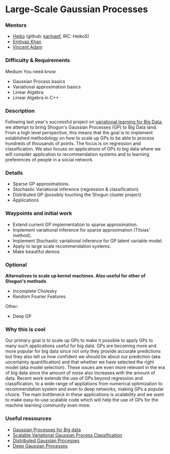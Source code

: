 # Large-Scale Gaussian Processes

### Mentors
 * [Heiko](Heiko%20Strathmann) (github: [karlnapf](https://github.com/karlnapf), IRC: HeikoS)
 * [Emtiyaz Khan](http://www.cs.ubc.ca/~emtiyaz/)
 * [Vincent Adam](https://sites.google.com/site/myvincentadam/)

### Difficulty & Requirements
Medium
You need know
 * Gaussian Process basics
 * Variational approximation basics
 * Linear Algebra
 * Linear Algebra in C++

### Description
Following last year's successful project on [variational learning for Big Data](http://www.shogun-toolbox.org/page/Events/gsoc2014_ideas#variational_learning), we attempt to bring Shogun's Gaussian Processes (GP) to Big Data land. From a high level perspective, this means that the goal is to implement established methodology on how to scale up GPs to be able to process hundreds of thousands of points. The focus is on regression and classification. We also focuss on applications of GPs to big data where we will consider application to recommendation systems and to learning preferences of people in a social network.

### Details
 * Sparse GP approximations.
 * Stochastic Variational inference (regression & classification)
 * Distributed GP (possibly touching the Shogun cluster project)
 * Applications

### Waypoints and initial work
 * Extend current GP implementation to sparse approximation.
 * Implement variational inference for sparse approximation (Titsias' method).
 * Implement Stochastic variational inference for GP latent variable model.
 * Apply to large scale recommendation systems.
 * Make beautiful demos.

### Optional

**Alternatives to scale up kernel machines. Also useful for other of Shogun's methods**
 * Incomplete Cholesky
 * Random Fourier Features

Other:
 * Deep GP

### Why this is cool
Our primary goal is to scale up GPs to make it possible to apply GPs to many such applications useful for big data. GPs are becoming more and more popular for big data since not only they provide accurate predictions but they also tell us how confident we should be about our prediction (aka uncertainty quantification) and that whether we have selected the right model (aka model selection). These issues are even more relevant in the era of big data since the amount of noise also increases with the amount of data. Recent work extends the use of GPs beyond regression and classification, to a wide range of appliations from numerical optimization to recommendation system and even to deep networks, making GPs a popular choice. The main bottleneck in these applications is scalability and we want to make easy-to-use scalable code which will help the use of GPs for the machine learning community even more. 

### Useful ressources
 * [Gaussian Processes for Big data](http://auai.org/uai2013/prints/papers/244.pdf)
 * [Scalable Variational Gaussian Process Classification](http://staffwww.dcs.sheffield.ac.uk/people/J.Hensman/papers/KLsparse.pdf)
 * [Distributed Gaussian Processes](http://arxiv.org/abs/1502.02843)
 * [Deep Gaussian Processes](http://jmlr.org/proceedings/papers/v31/damianou13a.pdf)